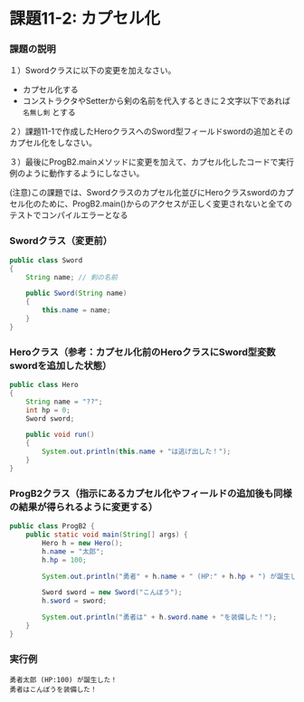 # 課題11-2: カプセル化

### 課題の説明
１）Swordクラスに以下の変更を加えなさい。
 - カプセル化する
 - コンストラクタやSetterから剣の名前を代入するときに２文字以下であれば `名無し剣` とする

２）課題11-1で作成したHeroクラスへのSword型フィールドswordの追加とそのカプセル化をしなさい。

３）最後にProgB2.mainメソッドに変更を加えて、カプセル化したコードで実行例のように動作するようにしなさい。

(注意)この課題では、Swordクラスのカプセル化並びにHeroクラスswordのカプセル化のために、ProgB2.main()からのアクセスが正しく変更されないと全てのテストでコンパイルエラーとなる

### Swordクラス（変更前）
```java
public class Sword
{
    String name; // 剣の名前

    public Sword(String name)
    {
        this.name = name;
    }
}
```
### Heroクラス（参考：カプセル化前のHeroクラスにSword型変数swordを追加した状態）
```java
public class Hero
{
    String name = "??";
    int hp = 0;
    Sword sword;

    public void run()
    {
        System.out.println(this.name + "は逃げ出した！");
    }
}
```

### ProgB2クラス（指示にあるカプセル化やフィールドの追加後も同様の結果が得られるように変更する）
```java
public class ProgB2 {
    public static void main(String[] args) {
        Hero h = new Hero();
        h.name = "太郎";
        h.hp = 100;

        System.out.println("勇者" + h.name + " (HP:" + h.hp + ") が誕生した！");

        Sword sword = new Sword("こんぼう");
        h.sword = sword;

        System.out.println("勇者は" + h.sword.name + "を装備した！");
    }
}

```

### 実行例
```
勇者太郎 (HP:100) が誕生した！
勇者はこんぼうを装備した！
```